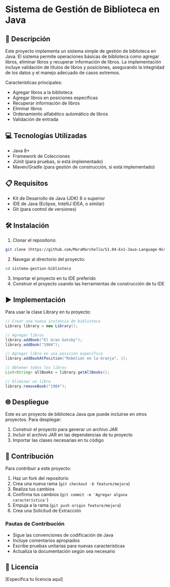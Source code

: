 # Sistema de Gestión de Biblioteca en Java

## 📄 Descripción
Este proyecto implementa un sistema simple de gestión de biblioteca en Java. El sistema permite operaciones básicas de biblioteca como agregar libros, eliminar libros y recuperar información de libros. La implementación incluye validación de títulos de libros y posiciones, asegurando la integridad de los datos y el manejo adecuado de casos extremos.

Características principales:
- Agregar libros a la biblioteca
- Agregar libros en posiciones específicas
- Recuperar información de libros
- Eliminar libros
- Ordenamiento alfabético automático de libros
- Validación de entrada

## 💻 Tecnologías Utilizadas
- Java 8+
- Framework de Colecciones
- JUnit (para pruebas, si está implementado)
- Maven/Gradle (para gestión de construcción, si está implementado)

## 📋 Requisitos
- Kit de Desarrollo de Java (JDK) 8 o superior
- IDE de Java (Eclipse, IntelliJ IDEA, o similar)
- Git (para control de versiones)

## 🛠️ Instalación
1. Clonar el repositorio:
```bash
git clone (https://github.com/MaraMarchello/S1.04-Ex1-Java-Language-Nivel-1.git)
```

2. Navegar al directorio del proyecto:
```bash
cd sistema-gestion-biblioteca
```

3. Importar el proyecto en tu IDE preferido
4. Construir el proyecto usando las herramientas de construcción de tu IDE

## ▶️ Implementación
Para usar la clase Library en tu proyecto:

```java
// Crear una nueva instancia de biblioteca
Library library = new Library();

// Agregar libros
library.addBook("El Gran Gatsby");
library.addBook("1984");

// Agregar libro en una posición específica
library.addBookAtPosition("Rebelión en la Granja", 1);

// Obtener todos los libros
List<String> allBooks = library.getAllBooks();

// Eliminar un libro
library.removeBook("1984");
```

## 🌐 Despliegue
Este es un proyecto de biblioteca Java que puede incluirse en otros proyectos. Para desplegar:

1. Construir el proyecto para generar un archivo JAR
2. Incluir el archivo JAR en las dependencias de tu proyecto
3. Importar las clases necesarias en tu código

## 🤝 Contribución
Para contribuir a este proyecto:

1. Haz un fork del repositorio
2. Crea una nueva rama (`git checkout -b feature/mejora`)
3. Realiza tus cambios
4. Confirma tus cambios (`git commit -m 'Agregar alguna característica'`)
5. Empuja a la rama (`git push origin feature/mejora`)
6. Crea una Solicitud de Extracción

### Pautas de Contribución
- Sigue las convenciones de codificación de Java
- Incluye comentarios apropiados
- Escribe pruebas unitarias para nuevas características
- Actualiza la documentación según sea necesario

## 📝 Licencia
[Especifica tu licencia aquí]
